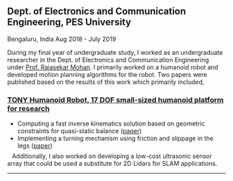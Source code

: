 <div class="researchs">
   <h2> Dept. of Electronics and Communication Engineering, PES University </h2>
    <p> <i class="fas fa-map-marker-alt" style="color: #960a0a" aria-hidden="true"></i> Bengaluru, India <i class="fa fa-fw fa-calendar" aria-hidden="true"></i> Aug 2018 - July 2019 </p>
    <p style="margin-top:0.25em">
     During my final year of undergraduate study, I worked as an undergraduate researcher in the Dept. of Electronics and Communication Engineering under <a href="https://staff.pes.edu/nm1270" rel="permalink" target="_blank">Prof. Rajasekar Mohan</a>. I primarily worked on a humanoid robot and developed motion planning algorithms for the robot. Two papers were published based on the results of this work which primarily included,
      <h3> <a href="{{base_link}}/projects/tonyhumanoid" rel="permalink">TONY Humanoid Robot, 17 DOF small-sized humanoid platform for research</a> <i class="fas fa-external-link-alt" style="font-size: small;"></i></h3>
     <ul style="margin-block-end: 0.5em">
      <li> Computing a fast inverse kinematics solution based on geometric constraints for quasi-static balance (<a href="https://ieeexplore.ieee.org/abstract/document/9025944" rel="permalink" target="_blank">paper</a>) </li>
      <li> Implementing a turning mechanism using friction and slippage in the legs (<a href="https://ieeexplore.ieee.org/document/9382698" rel="permalink" target="_blank">paper</a>) </li>
     </ul>
      &ensp; Additionally, I also worked on developing a low-cost ultrasonic sensor array that could be used a substitute for 2D Lidars for SLAM applications.
    </p>
</div>
<hr />
